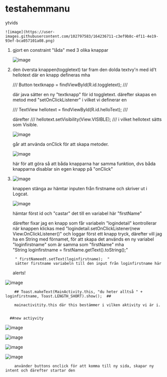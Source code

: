 # testahemmanu
ytvids


    ![image](https://user-images.githubusercontent.com/102797583/164236711-c3ef9b8c-4f11-4e19-93ef-bca057101a08.png)


1. gjort en constraint "låda" med 3 olika knappar

    ![image](https://user-images.githubusercontent.com/102797583/164216319-55c64311-34b1-4b30-a825-fe6badaadec3.png)

2. den översta knappen(toggletext) tar fram den dolda textvy'n med id't hellotext där en knapp defineras mha 
    
    /// Button textknapp = findViewById(R.id.toggletext); ///
    
    där java sätter en ny "textknapp" för id toggletext. därefter skapas en metod med "setOnClickListener" i vilket vi definerar en   
    
    ///  TextView hellotext = findViewById(R.id.helloText); /// 
    
    därefter /// hellotext.setVisibility(View.VISIBLE); /// i vilket hellotext sätts som Visible.
    
    ![image](https://user-images.githubusercontent.com/102797583/164239212-9d70fe5a-8299-4480-b5d4-97c5222681e6.png)

    går att använda onClick för att skapa metoder.
    
    ![image](https://user-images.githubusercontent.com/102797583/164239410-8e9648a5-6618-42b1-8fde-1f373d0cb524.png)

    här för att göra så att båda knapparna har samma funktion, dvs båda knapparna disablar sin egen knapp på "onClick"
    
    
3.    
    ![image](https://user-images.githubusercontent.com/102797583/164695491-772de06e-e074-40d3-b6a3-c970d72d9214.png)
    
    knappen stänga av hämtar inputen från firstname och skriver ut i Logcat.
    
    ![image](https://user-images.githubusercontent.com/102797583/164696582-f9528783-95de-4d70-892a-bdebd8cc5e7b.png)
    
    hämtar först id och "castar" det till en variabel här "firstName"
    
    därefter fixar jag en knapp som får variabeln "logindetail"
    kontrollerar när knappen klickas med        "logindetail.setOnClickListener(new View.OnClickListener()"     och loggar först ett knapp tryck, därefter vill jag ha     en String med förnamet, för att skapa det används en ny variabel "loginfirstname" som är samma som "firstName"  mha     
        "String loginfirstname = firstName.getText().toString();"
        
        
        " firstNameedt.setText(loginfirstname);  " 
        sätter firstname variabeln till den input från loginfirstname här
        
        

      alerts!
        
        
        
![image](https://user-images.githubusercontent.com/102797583/165261722-7a1ed548-c728-441a-96b7-05eacb0a2206.png)
        
        
        
        ## Toast.makeText(MainActivity.this, "du heter alltså " + loginfirstname, Toast.LENGTH_SHORT).show();  ##
        
        mainactivitity.this där this bestämmer i vilken aktivity vi är i.

        
      ##new actiyvity
        
        
        
![image](https://user-images.githubusercontent.com/102797583/165269548-96f935a7-bb68-4f24-8e22-ba0e36b3b76c.png)
        

![image](https://user-images.githubusercontent.com/102797583/165269943-44e3a251-2a67-46a1-8f88-05da7613fd61.png)
        
        
![image](https://user-images.githubusercontent.com/102797583/165272430-e6696242-77cd-4796-9bae-5120d0624507.png)
        
        
        
        
![image](https://user-images.githubusercontent.com/102797583/165272585-0f42a927-9173-4497-aa52-b7c7dcc69890.png)
        
        
        använder buttons onclick för att komma till ny sida, skapar ny intent och därefter startar den
        
       



       

